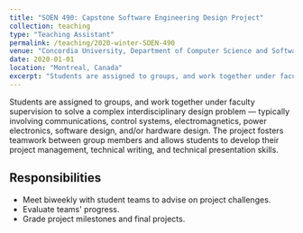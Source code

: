 ```yaml
---
title: "SOEN 490: Capstone Software Engineering Design Project"
collection: teaching
type: "Teaching Assistant"
permalink: /teaching/2020-winter-SOEN-490
venue: "Concordia University, Department of Computer Science and Software Engineering"
date: 2020-01-01
location: "Montreal, Canada"
excerpt: "Students are assigned to groups, and work together under faculty supervision to solve a complex interdisciplinary design problem."
---
```


Students are assigned to groups, and work together under faculty supervision to solve a complex interdisciplinary design problem — typically involving communications, control systems, electromagnetics, power electronics, software design, and/or hardware design. The project fosters teamwork between group members and allows students to develop their project management, technical writing, and technical presentation skills.

## Responsibilities

- Meet biweekly with student teams to advise on project challenges.
- Evaluate teams' progress.
- Grade project milestones and final projects.
